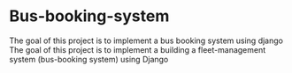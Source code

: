 # Bus-booking-system
The goal of this project is to implement a bus booking system using django
The goal of this project is to implement a building a fleet-management system (bus-booking
system) using  Django
